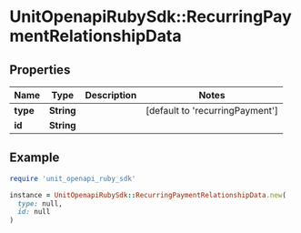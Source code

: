 # UnitOpenapiRubySdk::RecurringPaymentRelationshipData

## Properties

| Name | Type | Description | Notes |
| ---- | ---- | ----------- | ----- |
| **type** | **String** |  | [default to &#39;recurringPayment&#39;] |
| **id** | **String** |  |  |

## Example

```ruby
require 'unit_openapi_ruby_sdk'

instance = UnitOpenapiRubySdk::RecurringPaymentRelationshipData.new(
  type: null,
  id: null
)
```

